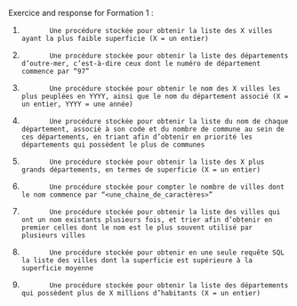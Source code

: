 Exercice and response for Formation 1 :

1.            Une procédure stockée pour obtenir la liste des X villes ayant la plus faible superficie (X = un entier)
2.            Une procédure stockée pour obtenir la liste des départements d’outre-mer, c’est-à-dire ceux dont le numéro de département commence par “97”
3.            Une procédure stockée pour obtenir le nom des X villes les plus peuplées en YYYY, ainsi que le nom du département associé (X = un entier, YYYY = une année)
4.            Une procédure stockée pour obtenir la liste du nom de chaque département, associé à son code et du nombre de commune au sein de ces départements, en triant afin d’obtenir en priorité les départements qui possèdent le plus de communes
5.            Une procédure stockée pour obtenir la liste des X plus grands départements, en termes de superficie (X = un entier)
6.            Une procédure stockée pour compter le nombre de villes dont le nom commence par “<une_chaine_de_caractères>”
7.            Une procédure stockée pour obtenir la liste des villes qui ont un nom existants plusieurs fois, et trier afin d’obtenir en premier celles dont le nom est le plus souvent utilisé par plusieurs villes
8.            Une procédure stockée pour obtenir en une seule requête SQL la liste des villes dont la superficie est supérieure à la superficie moyenne
9.            Une procédure stockée pour obtenir la liste des départements qui possèdent plus de X millions d’habitants (X = un entier)
